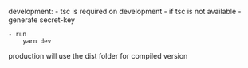 development: 
    - tsc is required on development
    - if tsc is not available 
    - generate secret-key 

    - run
        yarn dev
production will use the dist folder for compiled version
